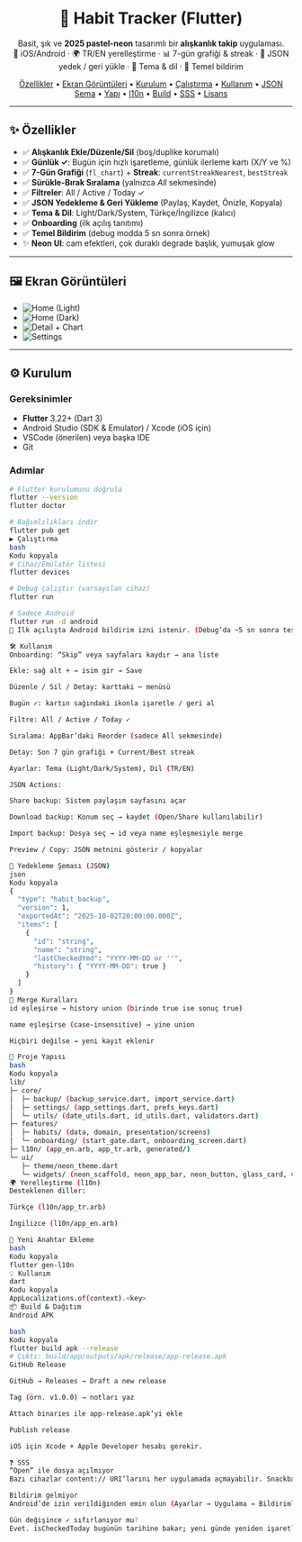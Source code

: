 <h1 align="center">🌟 Habit Tracker (Flutter)</h1>

<p align="center">
  Basit, şık ve <b>2025 pastel-neon</b> tasarımlı bir <b>alışkanlık takip</b> uygulaması.<br/>
  📱 iOS/Android · 🌍 TR/EN yerelleştirme · 📊 7-gün grafiği & streak · 💾 JSON yedek / geri yükle · 🎨 Tema & dil · 🔔 Temel bildirim
</p>

<p align="center">
  <a href="#özellikler">Özellikler</a> •
  <a href="#ekran-görüntüleri">Ekran Görüntüleri</a> •
  <a href="#kurulum">Kurulum</a> •
  <a href="#çalıştırma">Çalıştırma</a> •
  <a href="#kullanım">Kullanım</a> •
  <a href="#yedekleme-şeması-json">JSON Şema</a> •
  <a href="#proje-yapısı">Yapı</a> •
  <a href="#yerelleştirme-l10n">l10n</a> •
  <a href="#build--dağıtım">Build</a> •
  <a href="#sss">SSS</a> •
  <a href="#lisans">Lisans</a>
</p>

---

## ✨ Özellikler
- ✅ **Alışkanlık Ekle/Düzenle/Sil** (boş/duplike korumalı)  
- ✅ **Günlük ✓**: Bugün için hızlı işaretleme, günlük ilerleme kartı (X/Y ve %)  
- ✅ **7-Gün Grafiği** (`fl_chart`) + **Streak**: `currentStreakNearest`, `bestStreak`  
- ✅ **Sürükle-Bırak Sıralama** (yalnızca *All* sekmesinde)  
- ✅ **Filtreler**: All / Active / Today ✓  
- ✅ **JSON Yedekleme & Geri Yükleme** (Paylaş, Kaydet, Önizle, Kopyala)  
- ✅ **Tema & Dil**: Light/Dark/System, Türkçe/İngilizce (kalıcı)  
- ✅ **Onboarding** (ilk açılış tanıtımı)  
- ✅ **Temel Bildirim** (debug modda 5 sn sonra örnek)  
- ✨ **Neon UI**: cam efektleri, çok duraklı degrade başlık, yumuşak glow  

---

## 🖼️ Ekran Görüntüleri
- ![Home (Light)](docs/01_home_light.png)  
- ![Home (Dark)](docs/02_home_dark.png)  
- ![Detail + Chart](docs/03_detail_chart.png)  
- ![Settings](docs/04_settings.png)  
---

## ⚙️ Kurulum

### Gereksinimler
- **Flutter** 3.22+ (Dart 3)  
- Android Studio (SDK & Emulator) / Xcode (iOS için)  
- VSCode (önerilen) veya başka IDE  
- Git  

### Adımlar
```bash
# Flutter kurulumunu doğrula
flutter --version
flutter doctor

# Bağımlılıkları indir
flutter pub get
▶️ Çalıştırma
bash
Kodu kopyala
# Cihaz/Emülatör listesi
flutter devices

# Debug çalıştır (varsayılan cihaz)
flutter run

# Sadece Android
flutter run -d android
📌 İlk açılışta Android bildirim izni istenir. (Debug’da ~5 sn sonra test bildirimi gelir.)

🛠️ Kullanım
Onboarding: “Skip” veya sayfaları kaydır → ana liste

Ekle: sağ alt + → isim gir → Save

Düzenle / Sil / Detay: karttaki ⋯ menüsü

Bugün ✓: kartın sağındaki ikonla işaretle / geri al

Filtre: All / Active / Today ✓

Sıralama: AppBar’daki Reorder (sadece All sekmesinde)

Detay: Son 7 gün grafiği + Current/Best streak

Ayarlar: Tema (Light/Dark/System), Dil (TR/EN)

JSON Actions:

Share backup: Sistem paylaşım sayfasını açar

Download backup: Konum seç → kaydet (Open/Share kullanılabilir)

Import backup: Dosya seç → id veya name eşleşmesiyle merge

Preview / Copy: JSON metnini gösterir / kopyalar

💾 Yedekleme Şeması (JSON)
json
Kodu kopyala
{
  "type": "habit_backup",
  "version": 1,
  "exportedAt": "2025-10-02T20:00:00.000Z",
  "items": [
    {
      "id": "string",
      "name": "string",
      "lastCheckedYmd": "YYYY-MM-DD or ''",
      "history": { "YYYY-MM-DD": true }
    }
  ]
}
🔄 Merge Kuralları
id eşleşirse → history union (birinde true ise sonuç true)

name eşleşirse (case-insensitive) → yine union

Hiçbiri değilse → yeni kayıt eklenir

📂 Proje Yapısı
bash
Kodu kopyala
lib/
├─ core/
│  ├─ backup/ (backup_service.dart, import_service.dart)
│  ├─ settings/ (app_settings.dart, prefs_keys.dart)
│  └─ utils/ (date_utils.dart, id_utils.dart, validators.dart)
├─ features/
│  ├─ habits/ (data, domain, presentation/screens)
│  └─ onboarding/ (start_gate.dart, onboarding_screen.dart)
├─ l10n/ (app_en.arb, app_tr.arb, generated/)
└─ ui/
   ├─ theme/neon_theme.dart
   └─ widgets/ (neon_scaffold, neon_app_bar, neon_button, glass_card, vb.)
🌍 Yerelleştirme (l10n)
Desteklenen diller:

Türkçe (l10n/app_tr.arb)

İngilizce (l10n/app_en.arb)

🔑 Yeni Anahtar Ekleme
bash
Kodu kopyala
flutter gen-l10n
💡 Kullanım
dart
Kodu kopyala
AppLocalizations.of(context).<key>
📦 Build & Dağıtım
Android APK

bash
Kodu kopyala
flutter build apk --release
# Çıktı: build/app/outputs/apk/release/app-release.apk
GitHub Release

GitHub → Releases → Draft a new release

Tag (örn. v1.0.0) → notları yaz

Attach binaries ile app-release.apk’yi ekle

Publish release

iOS için Xcode + Apple Developer hesabı gerekir.

❓ SSS
“Open” ile dosya açılmıyor
Bazı cihazlar content:// URI’larını her uygulamada açmayabilir. Snackbar’daki Share ile farklı bir uygulamada açın.

Bildirim gelmiyor
Android’de izin verildiğinden emin olun (Ayarlar → Uygulama → Bildirimler). Debug’da 5 sn’lik test bildirimi vardır.

Gün değişince ✓ sıfırlanıyor mu?
Evet. isCheckedToday bugünün tarihine bakar; yeni günde yeniden işaretlemek gerekir.
